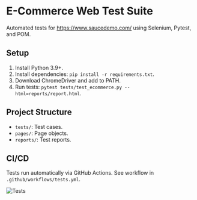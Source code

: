 # E-Commerce Web Test Suite

Automated tests for https://www.saucedemo.com/ using Selenium, Pytest, and POM.

## Setup
1. Install Python 3.9+.
2. Install dependencies: `pip install -r requirements.txt`.
3. Download ChromeDriver and add to PATH.
4. Run tests: `pytest tests/test_ecommerce.py --html=reports/report.html`.

## Project Structure
- `tests/`: Test cases.
- `pages/`: Page objects.
- `reports/`: Test reports.

## CI/CD
Tests run automatically via GitHub Actions. See workflow in `.github/workflows/tests.yml`.

![Tests](https://github.com/yourusername/ecommerce-web-tests/workflows/Run%20Pytest%20Suite/badge.svg)

